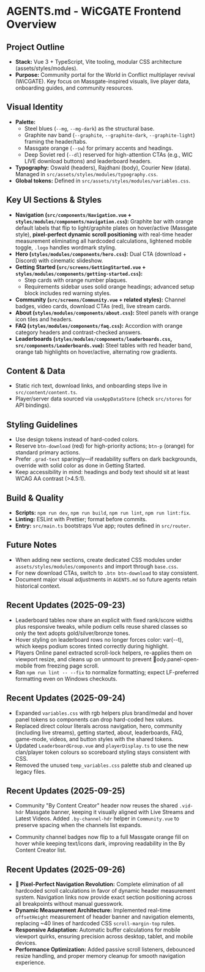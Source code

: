 # AGENTS.md - WiCGATE Frontend Overview

## Project Outline
- **Stack:** Vue 3 + TypeScript, Vite tooling, modular CSS architecture (assets/styles/modules).
- **Purpose:** Community portal for the World in Conflict multiplayer revival (WiCGATE). Key focus on Massgate-inspired visuals, live player data, onboarding guides, and community resources.

## Visual Identity
- **Palette:**
  - Steel blues (`--mg`, `--mg-dark`) as the structural base.
  - Graphite nav band (`--graphite`, `--graphite-dark`, `--graphite-light`) framing the header/tabs.
  - Massgate orange (`--sw`) for primary accents and headings.
  - Deep Soviet red (`--dl`) reserved for high-attention CTAs (e.g., WIC LIVE download buttons) and leaderboard headers.
- **Typography:** Oswald (headers), Rajdhani (body), Courier New (data). Managed in `src/assets/styles/modules/typography.css`.
- **Global tokens:** Defined in `src/assets/styles/modules/variables.css`.

## Key UI Sections & Styles
- **Navigation (`src/components/Navigation.vue` + `styles/modules/components/navigation.css`):** Graphite bar with orange default labels that flip to light/graphite plates on hover/active (Massgate style), **pixel-perfect dynamic scroll positioning** with real-time header measurement eliminating all hardcoded calculations, lightened mobile toggle, `.logo` handles wordmark styling.
- **Hero (`styles/modules/components/hero.css`):** Dual CTA (download + Discord) with cinematic slideshow.
- **Getting Started (`src/screens/GettingStarted.vue` + `styles/modules/components/getting-started.css`):**
  - Step cards with orange number plaques.
  - Requirements sidebar uses solid orange headings; advanced setup block includes red warning styles.
- **Community (`src/screens/Community.vue` + related styles):** Channel badges, video cards, download CTAs (red), live stream cards.
- **About (`styles/modules/components/about.css`):** Steel panels with orange icon tiles and headers.
- **FAQ (`styles/modules/components/faq.css`):** Accordion with orange category headers and contrast-checked answers.
- **Leaderboards (`styles/modules/components/leaderboards.css`, `src/components/Leaderboards.vue`):** Steel tables with red header band, orange tab highlights on hover/active, alternating row gradients.

## Content & Data
- Static rich text, download links, and onboarding steps live in `src/content/content.ts`.
- Player/server data sourced via `useAppDataStore` (check `src/stores` for API bindings).

## Styling Guidelines
- Use design tokens instead of hard-coded colors.
- Reserve `btn-download` (red) for high-priority actions; `btn-p` (orange) for standard primary actions.
- Prefer `.grad-text` sparingly—if readability suffers on dark backgrounds, override with solid color as done in Getting Started.
- Keep accessibility in mind: headings and body text should sit at least WCAG AA contrast (>4.5:1).

## Build & Quality
- **Scripts:** `npm run dev`, `npm run build`, `npm run lint`, `npm run lint:fix`.
- **Linting:** ESLint with Prettier; format before commits.
- **Entry:** `src/main.ts` bootstraps Vue app; routes defined in `src/router`.

## Future Notes
- When adding new sections, create dedicated CSS modules under `assets/styles/modules/components` and import through `base.css`.
- For new download CTAs, switch to `.btn btn-download` to stay consistent.
- Document major visual adjustments in `AGENTS.md` so future agents retain historical context.
## Recent Updates (2025-09-23)
- Leaderboard tables now share an explicit <colgroup> with fixed rank/score widths plus responsive tweaks, while podium cells reuse shared classes so only the text adopts gold/silver/bronze tones.
- Hover styling on leaderboard rows no longer forces color: var(--t), which keeps podium scores tinted correctly during highlight.
- Players Online panel extracted scroll-lock helpers, re-applies them on viewport resize, and cleans up on unmount to prevent ody.panel-open-mobile from freezing page scroll.
- Ran `npm run lint -- --fix` to normalize formatting; expect LF-preferred formatting even on Windows checkouts.
## Recent Updates (2025-09-24)
- Expanded `variables.css` with rgb helpers plus brand/medal and hover panel tokens so components can drop hard-coded hex values.
- Replaced direct colour literals across navigation, hero, community (including live streams), getting started, about, leaderboards, FAQ, game-mode, videos, and button styles with the shared tokens.
- Updated `LeaderboardGroup.vue` and `playerDisplay.ts` to use the new clan/player token colours so scoreboard styling stays consistent with CSS.
- Removed the unused `temp_variables.css` palette stub and cleaned up legacy files.




## Recent Updates (2025-09-25)
- Community "By Content Creator" header now reuses the shared `.vid-hdr` Massgate banner, keeping it visually aligned with Live Streams and Latest Videos. Added `.by-channel-hdr` helper in `Community.vue` to preserve spacing when the channels list expands.

- Community channel badges now flip to a full Massgate orange fill on hover while keeping text/icons dark, improving readability in the By Content Creator list.

## Recent Updates (2025-09-26)
- **🚀 Pixel-Perfect Navigation Revolution:** Complete elimination of all hardcoded scroll calculations in favor of dynamic header measurement system. Navigation links now provide exact section positioning across all breakpoints without manual guesswork.
- **Dynamic Measurement Architecture:** Implemented real-time `offsetHeight` measurement of header banner and navigation elements, replacing ~40 lines of hardcoded CSS `scroll-margin-top` rules.
- **Responsive Adaptation:** Automatic buffer calculations for mobile viewport quirks, ensuring precision across desktop, tablet, and mobile devices.
- **Performance Optimization:** Added passive scroll listeners, debounced resize handling, and proper memory cleanup for smooth navigation experience.
